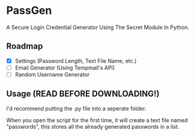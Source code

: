 # PassGen
A Secure Login Credential Generator Using The Secret Module In Python.

## Roadmap

- [x] Settings (Password Length, Text File Name, etc.)
- [ ] Email Generator (Using Tempmail's API)
- [ ] Random Username Generator 

## Usage (READ BEFORE DOWNLOADING!)
I'd recommend putting the .py file into a seperate folder.

When you open the script for the first time, it will create a text file named "passwords", this stores all the already generated passwords in a list.
